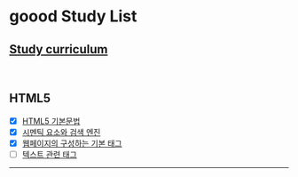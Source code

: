 # goood Study List

## [Study curriculum](https://poiemaweb.com/)

<br />

## HTML5

- [x] [HTML5 기본문법](https://github.com/Carrot-group-study/goood/blob/main/Post/HTML/HTML5%20%EA%B8%B0%EB%B3%B8%EB%AC%B8%EB%B2%95.md)
- [x] [시멘틱 요소와 검색 엔진](https://github.com/Carrot-group-study/goood/blob/main/Post/HTML/%EC%8B%9C%EB%A9%98%ED%8B%B1%20%EC%9A%94%EC%86%8C%EC%99%80%20%EA%B2%80%EC%83%89%20%EC%97%94%EC%A7%84.md)
- [x] [웹페이지의 구성하는 기본 태그](https://github.com/Carrot-group-study/goood/blob/main/Post/HTML/%EC%9B%B9%ED%8E%98%EC%9D%B4%EC%A7%80%EC%9D%98%20%EA%B5%AC%EC%84%B1%ED%95%98%EB%8A%94%20%EA%B8%B0%EB%B3%B8%20%ED%83%9C%EA%B7%B8.md)
- [ ] [텍스트 관련 태그](https://github.com/Carrot-group-study/goood/blob/main/Post/HTML/%ED%85%8D%EC%8A%A4%ED%8A%B8%20%EA%B4%80%EB%A0%A8%20%ED%83%9C%EA%B7%B8.md)
<hr />
